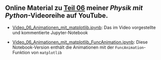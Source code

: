 ## Online Material zu [Teil 06](https://youtu.be/OqDBBn6-HW0) meiner *Physik mit Python*-Videoreihe auf YouTube.

- [Video_06_Animationen_mit_matplotlib.ipynb](Video_06_Animationen_mit_matplotlib.ipynb): Das im Video vorgestellte und kommentierte Jupyter-Notebook

- [Video_06_Animationen_mit_matplotlib_FuncAnimation.ipynb](Video_06_Animationen_mit_matplotlib_FuncAnimation.ipynb): Diese Notebook-Version enthält die Animationen mit der `FuncAnimation`-Funktion von `matplotlib`
